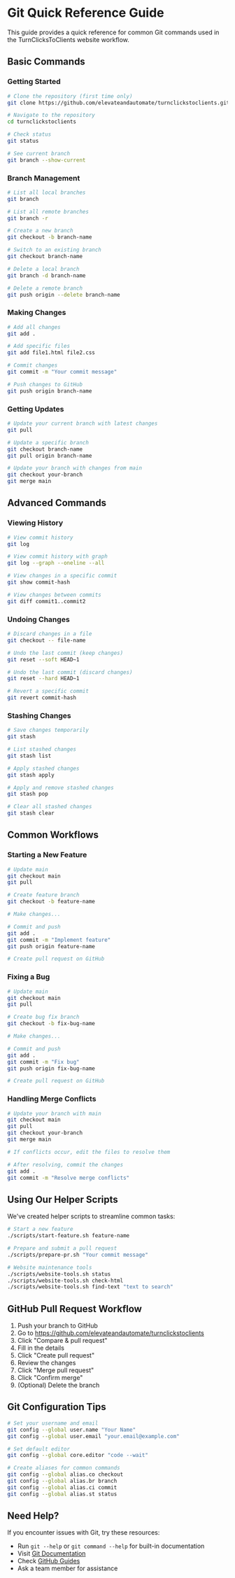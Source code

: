 # Git Quick Reference Guide

This guide provides a quick reference for common Git commands used in the TurnClicksToClients website workflow.

## Basic Commands

### Getting Started

```bash
# Clone the repository (first time only)
git clone https://github.com/elevateandautomate/turnclickstoclients.git

# Navigate to the repository
cd turnclickstoclients

# Check status
git status

# See current branch
git branch --show-current
```

### Branch Management

```bash
# List all local branches
git branch

# List all remote branches
git branch -r

# Create a new branch
git checkout -b branch-name

# Switch to an existing branch
git checkout branch-name

# Delete a local branch
git branch -d branch-name

# Delete a remote branch
git push origin --delete branch-name
```

### Making Changes

```bash
# Add all changes
git add .

# Add specific files
git add file1.html file2.css

# Commit changes
git commit -m "Your commit message"

# Push changes to GitHub
git push origin branch-name
```

### Getting Updates

```bash
# Update your current branch with latest changes
git pull

# Update a specific branch
git checkout branch-name
git pull origin branch-name

# Update your branch with changes from main
git checkout your-branch
git merge main
```

## Advanced Commands

### Viewing History

```bash
# View commit history
git log

# View commit history with graph
git log --graph --oneline --all

# View changes in a specific commit
git show commit-hash

# View changes between commits
git diff commit1..commit2
```

### Undoing Changes

```bash
# Discard changes in a file
git checkout -- file-name

# Undo the last commit (keep changes)
git reset --soft HEAD~1

# Undo the last commit (discard changes)
git reset --hard HEAD~1

# Revert a specific commit
git revert commit-hash
```

### Stashing Changes

```bash
# Save changes temporarily
git stash

# List stashed changes
git stash list

# Apply stashed changes
git stash apply

# Apply and remove stashed changes
git stash pop

# Clear all stashed changes
git stash clear
```

## Common Workflows

### Starting a New Feature

```bash
# Update main
git checkout main
git pull

# Create feature branch
git checkout -b feature-name

# Make changes...

# Commit and push
git add .
git commit -m "Implement feature"
git push origin feature-name

# Create pull request on GitHub
```

### Fixing a Bug

```bash
# Update main
git checkout main
git pull

# Create bug fix branch
git checkout -b fix-bug-name

# Make changes...

# Commit and push
git add .
git commit -m "Fix bug"
git push origin fix-bug-name

# Create pull request on GitHub
```

### Handling Merge Conflicts

```bash
# Update your branch with main
git checkout main
git pull
git checkout your-branch
git merge main

# If conflicts occur, edit the files to resolve them

# After resolving, commit the changes
git add .
git commit -m "Resolve merge conflicts"
```

## Using Our Helper Scripts

We've created helper scripts to streamline common tasks:

```bash
# Start a new feature
./scripts/start-feature.sh feature-name

# Prepare and submit a pull request
./scripts/prepare-pr.sh "Your commit message"

# Website maintenance tools
./scripts/website-tools.sh status
./scripts/website-tools.sh check-html
./scripts/website-tools.sh find-text "text to search"
```

## GitHub Pull Request Workflow

1. Push your branch to GitHub
2. Go to https://github.com/elevateandautomate/turnclickstoclients
3. Click "Compare & pull request"
4. Fill in the details
5. Click "Create pull request"
6. Review the changes
7. Click "Merge pull request"
8. Click "Confirm merge"
9. (Optional) Delete the branch

## Git Configuration Tips

```bash
# Set your username and email
git config --global user.name "Your Name"
git config --global user.email "your.email@example.com"

# Set default editor
git config --global core.editor "code --wait"

# Create aliases for common commands
git config --global alias.co checkout
git config --global alias.br branch
git config --global alias.ci commit
git config --global alias.st status
```

## Need Help?

If you encounter issues with Git, try these resources:
- Run `git --help` or `git command --help` for built-in documentation
- Visit [Git Documentation](https://git-scm.com/doc)
- Check [GitHub Guides](https://guides.github.com/)
- Ask a team member for assistance
